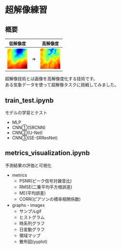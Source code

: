 # 超解像練習

## 概要
|低解像度||高解像度|
|-|-|-|
|![imagesフォルダのlow_sample.png参照](./images/low_sample.png "低解像度画像")|⇒|![imagesフォルダのhigh_sample.png参照](./images/high_sample.png "高解像度画像")|

超解像技術とは画像を高解像度化する技術です。  
ある気象データを使って超解像タスクに挑戦してみました。

## train_test.ipynb
モデルの学習とテスト
- MLP
- CNN①(SRCNN)
- CNN②(U-Net)
- CNN③(SE-SRResNet)


## metrics_visualization.ipynb
予測結果の評価と可視化
- metrics
  - PSNR(ピーク信号対雑音比)
  - RMSE(二乗平均平方根誤差)
  - ME(平均誤差)
  - CORR(ピアソンの積率相関係数)
- graphs・images
  - サンプルgif
  - ヒストグラム
  - 時系列グラフ
  - 日変動グラフ
  - 領域マップ
  - 散布図(yyplot)
